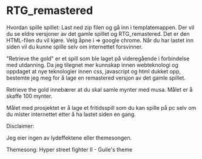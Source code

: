# RTG_remastered

Hvordan spille spillet:
Last ned zip filen og gå inn i templatemappen. Der vil du se eldre versjoner av det gamle spillet og
RTG_remastered. Det er den HTML-filen du vil kjøre. Velg åpne i => google chrome.
Når du har lastet inn siden vil du kunne spille selv om internettet forsvinner.

"Retrieve the gold" er et spill som ble laget på videregående i forbindelse med utdanning.
Da jeg tilegnet mer kunnskap innen webteknologi og oppdaget at nye teknologier innen css, javascript
og html dukket opp, bestemte jeg meg for å lage en remastered versjon av det gamle spillet.

Retrieve the gold innebærer at du skal samle mynter med musa. Målet er å skaffe 100 mynter.

Målet med prosjektet er å lage et fritidsspill som du kan spille på pc selv om du mister internettet etter å ha lastet siden en gang.

Disclaimer:

Jeg eier ingen av lydeffektene eller themesongen.

Themesong: Hyper street fighter II - Guile's theme